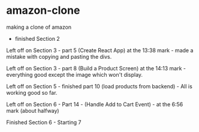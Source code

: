 # amazon-clone
making a clone of amazon

- finished Section 2

Left off on Section 3 - part 5 (Create React App)
at the 13:38 mark  - made a mistake with copying and pasting the divs. 

Left off on Section 3 - part 8 (Build a Product Screen)
at the 14:13 mark - everything good except the image which won't display. 

Left off on Section 5 - finished part 10 (load products from backend) - All is working good so far. 

Left off on Section 6 - Part 14 - (Handle Add to Cart Event) - at the 6:56 mark (about halfway)

Finished Section 6 - Starting 7